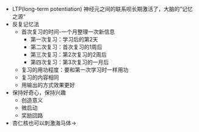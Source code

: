 - LTP(long-term potentiation)
  神经元之间的联系呗长期激活了，大脑的”记忆之源“
- 反复记忆法
	- 首次复习的时间-一个月整理一次新信息
		- 第一次复习：学习后的第2天
		- 第二次复习：首次复习的1周后
		- 第三次复习：第2次复习的2周后
		- 第四次复习：第3次复习的一月后
	- 复习的用功程度：要和第一次学习时一样用功
	- 复习的内容相同
	- 用输出的方式效果更好
- 保持好奇心，保持兴趣
	- 创造意义
	- 微启动
	- 奖励回路
- 杏仁核也可以刺激海马体->